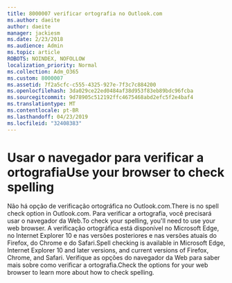 ```yaml
---
title: 8000007 verificar ortografia no Outlook.com
ms.author: daeite
author: daeite
manager: jackiesm
ms.date: 2/23/2018
ms.audience: Admin
ms.topic: article
ROBOTS: NOINDEX, NOFOLLOW
localization_priority: Normal
ms.collection: Adm_O365
ms.custom: 8000007
ms.assetid: 7f2a5cfc-c555-4325-927e-7f3c7c884200
ms.openlocfilehash: 3da029ce22ed0484af38d953f83eb89bdc96fcba
ms.sourcegitcommit: 9d78905c512192ffc4675468abd2efc5f2e4baf4
ms.translationtype: MT
ms.contentlocale: pt-BR
ms.lasthandoff: 04/23/2019
ms.locfileid: "32408383"
---
```

# <a name="use-your-browser-to-check-spelling"></a><span data-ttu-id="c486a-102">Usar o navegador para verificar a ortografia</span><span class="sxs-lookup"><span data-stu-id="c486a-102">Use your browser to check spelling</span></span>

<span data-ttu-id="c486a-103">Não há opção de verificação ortográfica no Outlook.com.</span><span class="sxs-lookup"><span data-stu-id="c486a-103">There is no spell check option in Outlook.com.</span></span> <span data-ttu-id="c486a-104">Para verificar a ortografia, você precisará usar o navegador da Web.</span><span class="sxs-lookup"><span data-stu-id="c486a-104">To check your spelling, you'll need to use your web browser.</span></span> <span data-ttu-id="c486a-105">A verificação ortográfica está disponível no Microsoft Edge, no Internet Explorer 10 e nas versões posteriores e nas versões atuais do Firefox, do Chrome e do Safari.</span><span class="sxs-lookup"><span data-stu-id="c486a-105">Spell checking is available in Microsoft Edge, Internet Explorer 10 and later versions, and current versions of Firefox, Chrome, and Safari.</span></span> <span data-ttu-id="c486a-106">Verifique as opções do navegador da Web para saber mais sobre como verificar a ortografia.</span><span class="sxs-lookup"><span data-stu-id="c486a-106">Check the options for your web browser to learn more about how to check spelling.</span></span>
  

